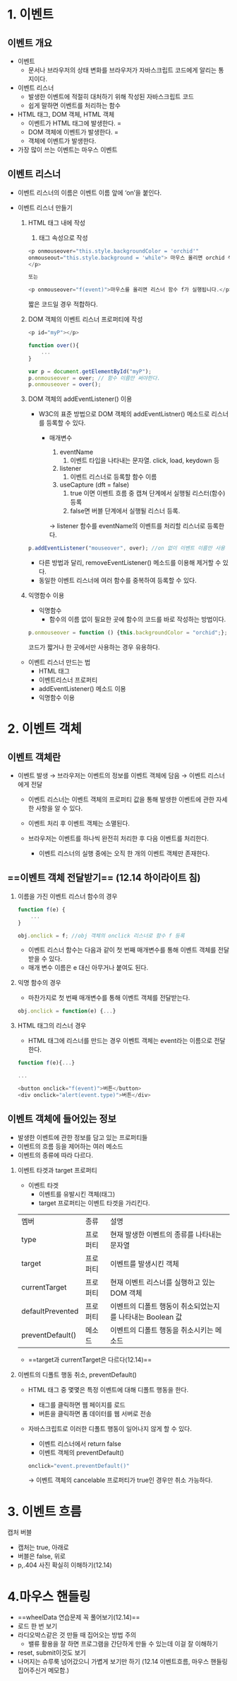  
# 1. 이벤트
## 이벤트 개요
- 이벤트
    - 문서나 브라우저의 상태 변화를 브라우저가 자바스크립트 코드에게 알리는 통지이다.
- 이벤트 리스너
    - 발생한 이벤트에 적절히 대처하기 위해 작성된 자바스크립트 코드
    - 쉽게 말하면 이벤트를 처리하는 함수
- HTML 태그, DOM 객체, HTML 객체
    - 이벤트가 HTML 태그에 발생한다. =
    - DOM 객체에 이벤트가 발생한다. =
    - 객체에 이벤트가 발생한다.
- 가장 많이 쓰는 이벤트는 마우스 이벤트
  
## 이벤트 리스너
- 이벤트 리스너의 이름은 이벤트 이름 앞에 ‘on’을 붙인다.
- 이벤트 리스너 만들기
    
    1. HTML 태그 내에 작성
        
        1. 태그 속성으로 작성
        
        ```JavaScript
        <p onmouseover="this.style.backgroundColor = 'orchid'" 
        onmouseout="this.style.background = 'while"> 마우스 올리면 orchid 색으로 변경 
        </p>
        
        또는
        
        <p onmouseover="f(event)">마우스를 올리면 리스너 함수 f가 실행됩니다.</p>
        ```
        
        짧은 코드일 경우 적합하다.
        
          
        
    2. DOM 객체의 이벤트 리스너 프로퍼티에 작성
        
        ```JavaScript
        <p id="myP"></p>
        
        function over(){
        	...
        }
        
        var p = document.getElementById("myP");
        p.onmouseover = over; // 함수 이름만 써야한다.
        p.onmouseover = over();
        ```
        
    3. DOM 객체의 addEventListener() 이용
        
        - W3C의 표준 방법으로 DOM 객체의 addEventListner() 메소드로 리스너를 등록할 수 있다.
            - 매개변수
                
                1. eventName
                    1. 이벤트 타입을 나타내는 문자열. click, load, keydown 등
                2. listener
                    1. 이벤트 리스너로 등록할 함수 이름
                3. useCapture (dft = false)
                    1. true 이면 이벤트 흐름 중 캡쳐 단계에서 실행될 리스터(함수) 등록
                    2. false면 버블 단계에서 실행될 리스너 등록.
                
                → listener 함수를 eventName의 이벤트를 처리할 리스너로 등록한다.
                
        
        ```JavaScript
        p.addEventListener("mouseover", over); //on 없이 이벤트 이름만 사용
        ```
        
        - 다른 방법과 달리, removeEventListener() 메소드를 이용해 제거할 수 있다.
        - 동일한 이벤트 리스너에 여러 함수를 중복하여 등록할 수 있다.
        
          
        
    4. 익명함수 이용
        
        - 익명함수
            - 함수의 이름 없이 필요한 곳에 함수의 코드를 바로 작성하는 방법이다.
        
        ```JavaScript
        p.onmouseover = function () {this.backgroundColor = "orchid";}; //익명함수
        ```
        
        코드가 짧거나 한 곳에서만 사용하는 경우 유용하다.
        
          
        
    
    - 이벤트 리스너 만드는 법
        - HTML 태그
        - 이벤트리스너 프로퍼티
        - addEventListener() 메소드 이용
        - 익명함수 이용
# 2. 이벤트 객체
## 이벤트 객체란
- 이벤트 발생 → 브라우저는 이벤트의 정보를 이벤트 객체에 담음 → 이벤트 리스너에게 전달
    - 이벤트 리스너는 이벤트 객체의 프로퍼티 값을 통해 발생한 이벤트에 관한 자세한 사항을 알 수 있다.
    - 이벤트 처리 후 이벤트 객체는 소멸된다.
    - 브라우저는 이벤트를 하나씩 완전히 처리한 후 다음 이벤트를 처리한다.
        
        - 이벤트 리스너의 실행 중에는 오직 한 개의 이벤트 객체만 존재한다.
        
          
        
## ==이벤트 객체 전달받기== (12.14 하이라이트 침)
1. 이름을 가진 이벤트 리스너 함수의 경우
    
    ```JavaScript
    function f(e) {
    	...
    }
    
    obj.onclick = f; //obj 객체의 onclick 리스너로 함수 f 등록
    ```
    
    - 이벤트 리스너 함수는 다음과 같이 첫 번째 매개변수를 통해 이벤트 객체를 전달받을 수 있다.
    - 매개 변수 이름은 e 대신 아무거나 붙여도 된다.
    
      
    
2. 익명 함수의 경우
    
    - 마찬가지로 첫 번째 매개변수를 통해 이벤트 객체를 전달받는다.
    
    ```JavaScript
    obj.onclick = function(e) {...}
    ```
    
      
    
3. HTML 태그의 리스너 경우
    
    - HTML 태그에 리스너를 만드는 경우 이벤트 객체는 event라는 이름으로 전달한다.
    
    ```JavaScript
    function f(e){...}
    
    ...
    
    <button onclick="f(event)">버튼</button>
    <div onclick="alert(event.type)">버튼</div>
    ```
    
      
    
## 이벤트 객체에 들어있는 정보
- 발생한 이벤트에 관한 정보를 담고 있는 프로퍼티들
- 이벤트의 흐름 등을 제어하는 여러 메소드
- 이벤트의 종류에 따라 다르다.
  
1. 이벤트 타겟과 target 프로퍼티
    
    - 이벤트 타겟
        - 이벤트를 유발시킨 객체(태그)
        - target 프로퍼티는 이벤트 타겟을 가리킨다.
    
    |   |   |   |
    |---|---|---|
    |멤버|종류|설명|
    |type|프로퍼티|현재 발생한 이벤트의 종류를 나타내는 문자열|
    |target|프로퍼티|이벤트를 발생시킨 객체|
    |currentTarget|프로퍼티|현재 이벤트 리스너를 실행하고 있는 DOM 객체|
    |defaultPrevented|프로퍼티|이벤트의 디폴트 행동이 취소되었는지를 나타내는 Boolean 값|
    |preventDefault()|메소드|이벤트의 디폴트 행동을 취소시키는 메소드|
    
    - ==target과 currentTarget은 다르다(12.14)==
2. 이벤트의 디폴트 행동 취소, preventDefault()
    - HTML 태그 중 몇몇은 특정 이벤트에 대해 디폴트 행동을 한다.
        - <a>태그를 클릭하면 웹 페이지를 로드
        - <submit> 버튼을 클릭하면 폼 데이터를 웹 서버로 전송
    - 자바스크립트로 이러한 디폴트 행동이 일어나지 않게 할 수 있다.
        
        - 이벤트 리스너에서 return false
        - 이벤트 객체의 preventDefault()
        
        ```JavaScript
        onclick="event.preventDefault()"
        ```
        
        → 이벤트 객체의 cancelable 프로퍼티가 true인 경우만 취소 가능하다.
        
          
        
          
        
# 3. 이벤트 흐름
캡처 버블
  
- 캡처는 true, 아래로
- 버블은 false, 위로
- p,.404 사진 확실히 이해하기(12.14)
# 4.마우스 핸들링
- ==wheelData 연습문제 꼭 풀어보기(12.14)==
- 로드 한 번 보기
- 라디오박스같은 것 만들 때 집어오는 방법 주의
    - 밸류 활용을 잘 하면 프로그램을 간단하게 만들 수 있는데 이걸 잘 이해하기
- reset, submit이것도 보기
- 나머지는 슈루룩 넘어갔으니 가볍게 보기만 하기
(12.14 이벤트흐름, 마우스 핸들링 집어주신거 메모함.)